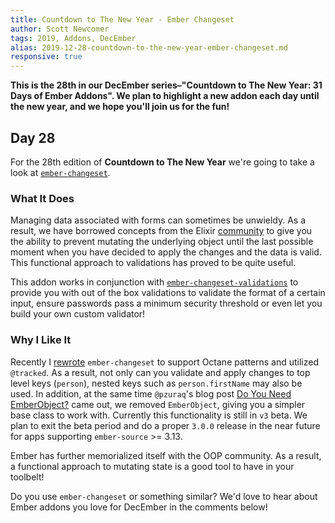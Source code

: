 ```yaml
---
title: Countdown to The New Year - Ember Changeset
author: Scott Newcomer
tags: 2019, Addons, DecEmber
alias: 2019-12-28-countdown-to-the-new-year-ember-changeset.md
responsive: true
---
```


**This is the 28th in our DecEmber series–"Countdown to The New Year: 31 Days of Ember Addons". We plan to highlight a new addon each day until the new year, and we hope you'll join us for the fun!**

## Day 28

For the 28th edition of **Countdown to The New Year** we're going to take a
look at [`ember-changeset`](https://emberobserver.com/addons/ember-changeset).

### What It Does

Managing data associated with forms can sometimes be unwieldy. As a result, we have borrowed concepts from the Elixir [community](https://hexdocs.pm/ecto/Ecto.Changeset.html#content) to give you the ability to prevent mutating the underlying object until the last possible moment when you have decided to apply the changes and the data is valid. This functional approach to validations has proved to be quite useful.

This addon works in conjunction with [`ember-changeset-validations`](https://github.com/poteto/ember-changeset-validations/) to provide you with out of the box validations to validate the format of a certain input, ensure passwords pass a minimum security threshold or even let you build your own custom validator!

### Why I Like It

Recently I [rewrote](https://github.com/poteto/ember-changeset/pull/379) `ember-changeset` to support Octane patterns and utilized `@tracked`.  As a result, not only can you validate and apply changes to top level keys (`person`), nested keys such as `person.firstName` may also be used.  In addition, at the same time `@pzuraq`'s blog post [Do You Need EmberObject?](https://www.pzuraq.com/do-you-need-ember-object/) came out, we removed `EmberObject`, giving you a simpler base class to work with.  Currently this functionality is still in `v3` beta.  We plan to exit the beta period and do a proper `3.0.0` release in the near future for apps supporting `ember-source` >= 3.13.

Ember has further memorialized itself with the OOP community.  As a result, a functional approach to mutating state is a good tool to have in your toolbelt!

Do you use `ember-changeset` or something similar? We'd love to hear about Ember addons you love for DecEmber in the comments below!
